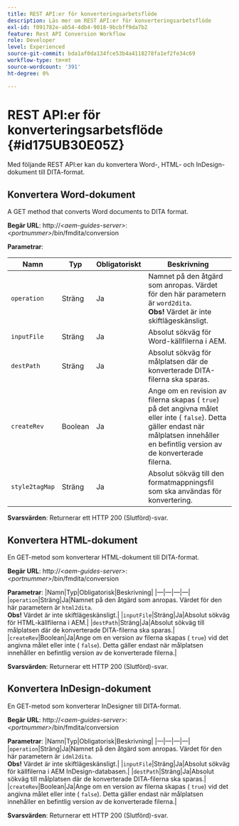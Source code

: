 ```yaml
---
title: REST API:er för konverteringsarbetsflöde
description: Läs mer om REST API:er för konverteringsarbetsflöde
exl-id: f091782e-ab54-4db4-9018-9bcbff9da7b2
feature: Rest API Conversion Workflow
role: Developer
level: Experienced
source-git-commit: bda1af0da134fce53b4a4118278fa1ef2fe34c69
workflow-type: tm+mt
source-wordcount: '391'
ht-degree: 0%

---
```


# REST API:er för konverteringsarbetsflöde {#id175UB30E05Z}

Med följande REST API:er kan du konvertera Word-, HTML- och InDesign-dokument till DITA-format.

## Konvertera Word-dokument

A GET method that converts Word documents to DITA format.

**Begär URL**:
http://*&lt;aem-guides-server\>*: *&lt;portnummer\>*/bin/fmdita/conversion

**Parametrar**:

| Namn | Typ | Obligatoriskt | Beskrivning |
|----|----|--------|-----------|
| ``operation`` | Sträng | Ja | Namnet på den åtgärd som anropas. Värdet för den här parametern är ``word2dita``. <br> **Obs!** Värdet är inte skiftlägeskänsligt. |
| `inputFile` | Sträng | Ja | Absolut sökväg för Word-källfilerna i AEM. |
| `destPath` | Sträng | Ja | Absolut sökväg för målplatsen där de konverterade DITA-filerna ska sparas. |
| `createRev` | Boolean | Ja | Ange om en revision av filerna skapas \( `true`\) på det angivna målet eller inte \( `false`\). Detta gäller endast när målplatsen innehåller en befintlig version av de konverterade filerna. |
| `style2tagMap` | Sträng | Ja | Absolut sökväg till den formatmappningsfil som ska användas för konvertering. |

**Svarsvärden**:
Returnerar ett HTTP 200 \(Slutförd\)-svar.

## Konvertera HTML-dokument

En GET-metod som konverterar HTML-dokument till DITA-format.

**Begär URL**:
http://*&lt;aem-guides-server\>*: *&lt;portnummer\>*/bin/fmdita/conversion

**Parametrar**:
|Namn|Typ|Obligatorisk|Beskrivning|
|—|—|—|—|
|`operation`|Sträng|Ja|Namnet på den åtgärd som anropas. Värdet för den här parametern är ``html2dita``. <br> **Obs!** Värdet är inte skiftlägeskänsligt.|
|`inputFile`|Sträng|Ja|Absolut sökväg för HTML-källfilerna i AEM.|
|`destPath`|Sträng|Ja|Absolut sökväg till målplatsen där de konverterade DITA-filerna ska sparas.|
|`createRev`|Boolean|Ja|Ange om en version av filerna skapas \( `true`\) vid det angivna målet eller inte \( `false`\). Detta gäller endast när målplatsen innehåller en befintlig version av de konverterade filerna.|

**Svarsvärden**:
Returnerar ett HTTP 200 \(Slutförd\)-svar.

## Konvertera InDesign-dokument

En GET-metod som konverterar InDesigner till DITA-format.

**Begär URL**:
http://*&lt;aem-guides-server\>*: *&lt;portnummer\>*/bin/fmdita/conversion

**Parametrar**:
|Namn|Typ|Obligatorisk|Beskrivning|
|—|—|—|—|
|``operation``|Sträng|Ja|Namnet på den åtgärd som anropas. Värdet för den här parametern är ``idml2dita``. <br> **Obs!** Värdet är inte skiftlägeskänsligt.|
|`inputFile`|Sträng|Ja|Absolut sökväg för källfilerna i AEM InDesign-databasen.|
|`destPath`|Sträng|Ja|Absolut sökväg till målplatsen där de konverterade DITA-filerna ska sparas.|
|`createRev`|Boolean|Ja|Ange om en version av filerna skapas \( `true`\) vid det angivna målet eller inte \( `false`\). Detta gäller endast när målplatsen innehåller en befintlig version av de konverterade filerna.|

**Svarsvärden**:
Returnerar ett HTTP 200 \(Slutförd\)-svar.
